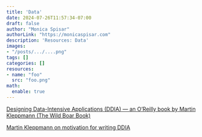 ```yaml
---
title: 'Data'
date: 2024-07-26T11:57:34-07:00
draft: false
author: "Monica Spisar"
authorLink: "https://monicaspisar.com"
description: 'Resources: Data'
images: 
- "/posts/.../....png"
tags: []
categories: []
resources:
- name: "foo"
  src: "foo.png"
math:
  enable: true
---
```


[Designing Data\-Intensive Applications \(DDIA\) — an O’Reilly book by Martin Kleppmann \(The Wild Boar Book\)](https://dataintensive.net/)

[Martin Kleppmann on motivation for writing DDIA](https://martin.kleppmann.com/2014/09/15/writing-a-book.html)
